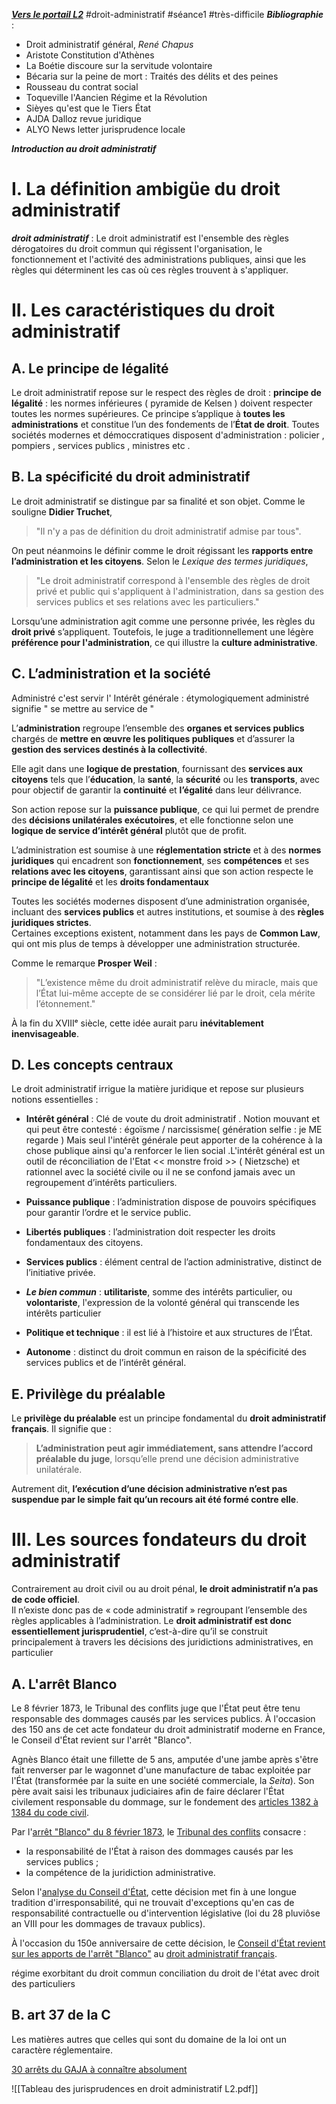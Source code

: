 ***[Vers le portail L2](/2.%20L2/0.%20L2)***
#droit-administratif #séance1 #très-difficile
***Bibliographie*** :
- Droit administratif général, *René Chapus*
- Aristote Constitution d'Athènes
- La Boétie discoure sur la servitude volontaire
- Bécaria sur la peine de mort : Traités des délits et des peines
- Rousseau du contrat social
- Toqueville l'Aancien Régime et la Révolution
- Sièyes qu'est que le Tiers État
- AJDA Dalloz revue juridique
- ALYO News letter jurisprudence locale 

***Introduction au droit administratif***
# I. La définition ambigüe du droit administratif
***droit administratif*** :
Le droit administratif est l'ensemble des règles dérogatoires du droit commun qui régissent l'organisation, le fonctionnement et l'activité des administrations publiques, ainsi que les règles qui déterminent les cas où ces règles trouvent à s'appliquer.

# II. Les caractéristiques du droit administratif
## A. Le principe de légalité
Le droit administratif repose sur le respect des règles de droit :  **principe de légalité** : les normes inférieures (  pyramide de Kelsen ) doivent respecter toutes les normes supérieures. Ce principe s’applique à **toutes les administrations** et constitue l’un des fondements de l’**État de droit**.
Toutes sociétés modernes et démoccratiques disposent d'administration : policier , pompiers , services publics , ministres etc .

## B. La spécificité du droit administratif
Le droit administratif se distingue par sa finalité et son objet. Comme le souligne **Didier Truchet**, 

> "Il n'y a pas de définition du droit administratif admise par tous".

On peut néanmoins le définir comme le droit régissant les **rapports entre l’administration et les citoyens**. Selon le _Lexique des termes juridiques_,

> "Le droit administratif correspond à l'ensemble des règles de droit privé et public qui s'appliquent à l'administration, dans sa gestion des services publics et ses relations avec les particuliers."

Lorsqu’une administration agit comme une personne privée, les règles du **droit privé** s’appliquent. Toutefois, le juge a traditionnellement une légère **préférence pour l'administration**, ce qui illustre la **culture administrative**.

## C. L’administration et la société

Administré c'est servir l' Intérêt générale : étymologiquement administré signifie " se mettre au service de "

L’**administration** regroupe l’ensemble des **organes et services publics** chargés de **mettre en œuvre les politiques publiques** et d’assurer la **gestion des services destinés à la collectivité**.

Elle agit dans une **logique de prestation**, fournissant des **services aux citoyens** tels que l’**éducation**, la **santé**, la **sécurité** ou les **transports**, avec pour objectif de garantir la **continuité** et **l’égalité** dans leur délivrance.

Son action repose sur la **puissance publique**, ce qui lui permet de prendre des **décisions unilatérales exécutoires**, et elle fonctionne selon une **logique de service d’intérêt général** plutôt que de profit.

L’administration est soumise à une **réglementation stricte** et à des **normes juridiques** qui encadrent son **fonctionnement**, ses **compétences** et ses **relations avec les citoyens**, garantissant ainsi que son action respecte le **principe de légalité** et les **droits fondamentaux**

Toutes les sociétés modernes disposent d’une administration organisée, incluant des **services publics** et autres institutions, et soumise à des **règles juridiques strictes**.  
Certaines exceptions existent, notamment dans les pays de **Common Law**, qui ont mis plus de temps à développer une administration structurée.

Comme le remarque **Prosper Weil** :

> "L’existence même du droit administratif relève du miracle, mais que l’État lui-même accepte de se considérer lié par le droit, cela mérite l’étonnement."

À la fin du XVIIIᵉ siècle, cette idée aurait paru **inévitablement inenvisageable**.

## D. Les concepts centraux
Le droit administratif irrigue la matière juridique et repose sur plusieurs notions essentielles :

- **Intérêt général** : Clé de voute du droit administratif . Notion mouvant et qui peut être contesté : égoïsme / narcissisme( génération selfie : je ME regarde ) Mais seul l'intérêt générale peut apporter de la cohérence à la chose publique ainsi qu'a renforcer le lien social .L'intérêt général est un outil de réconciliation de l'Etat << monstre froid >> ( Nietzsche) et rationnel avec la société civile ou il ne se confond jamais avec un regroupement d’intérêts particuliers.
    
- **Puissance publique** : l’administration dispose de pouvoirs spécifiques pour garantir l’ordre et le service public.
    
- **Libertés publiques** : l’administration doit respecter les droits fondamentaux des citoyens.
    
- **Services publics** : élément central de l’action administrative, distinct de l’initiative privée.

- ***Le bien commun*** : **utilitariste**, somme des intérêts particulier, ou **volontariste**, l'expression de la volonté général qui transcende les intérêts particulier

- **Politique et technique** : il est lié à l’histoire et aux structures de l’État.
    
- **Autonome** : distinct du droit commun en raison de la spécificité des services publics et de l’intérêt général.

## E. Privilège du préalable
Le **privilège du préalable** est un principe fondamental du **droit administratif français**. Il signifie que :

> **L’administration peut agir immédiatement, sans attendre l’accord préalable du juge**, lorsqu’elle prend une décision administrative unilatérale.

Autrement dit, **l’exécution d’une décision administrative n’est pas suspendue par le simple fait qu’un recours ait été formé contre elle**.

# III. Les sources fondateurs du droit administratif
Contrairement au droit civil ou au droit pénal, **le droit administratif n’a pas de code officiel**.  
Il n’existe donc pas de « code administratif » regroupant l’ensemble des règles applicables à l’administration.
Le **droit administratif est donc essentiellement jurisprudentiel**, c’est-à-dire qu’il se construit principalement à travers les décisions des juridictions administratives, en particulier
## A. L'arrêt Blanco
Le 8 février 1873, le Tribunal des conflits juge que l'État peut être tenu responsable des dommages causés par les services publics. À l'occasion des 150 ans de cet acte fondateur du droit administratif moderne en France, le Conseil d'État revient sur l'arrêt "Blanco".

Agnès Blanco était une fillette de 5 ans, amputée d'une jambe après s'être fait renverser par le wagonnet d'une manufacture de tabac exploitée par l'État (transformée par la suite en une société commerciale, la _Seita_). Son père avait saisi les tribunaux judiciaires afin de faire déclarer l'État civilement responsable du dommage, sur le fondement des [articles 1382 à 1384 du code civil](https://www.legifrance.gouv.fr/codes/section_lc/LEGITEXT000006070721/LEGISCTA000006136352/#LEGISCTA000006136352 "Articles 1382 à 1386 du code civil - Versions en vigueur du 19 février 1804 au 1er octobre 2016 - Légifrance - Nouvelle fenêtre").

Par l'[arrêt "Blanco" du 8 février 1873](https://www.conseil-etat.fr/fr/arianeweb/TC/decision/1873-02-08/00012 "Tribunal des conflits 00012, lecture du 8 février 1873, décision n° 00012 - Base de jurisprudence - Conseil d'État - Nouvelle fenêtre"), le [Tribunal des conflits](https://www.vie-publique.fr/fiches/268637-quest-ce-que-le-tribunal-des-conflits) consacre :

- la responsabilité de l'État à raison des dommages causés par les services publics ;
- la compétence de la juridiction administrative.

Selon l'[analyse du Conseil d'État](https://www.conseil-etat.fr/decisions-de-justice/jurisprudence/les-grandes-decisions-depuis-1873/tribunal-des-conflits-8-fevrier-1873-blanco "Tribunal des conflits, 8 février 1873, Blanco - Conseil d'État - Nouvelle fenêtre"), cette décision met fin à une longue tradition d'irresponsabilité, qui ne trouvait d'exceptions qu'en cas de responsabilité contractuelle ou d'intervention législative (loi du 28 pluviôse an VIII pour les dommages de travaux publics).

À l'occasion du 150e anniversaire de cette décision, le [Conseil d'État revient sur les apports de l'arrêt "Blanco"](https://www.conseil-etat.fr/actualites/arret-blanco-depuis-150-ans-l-etat-peut-etre-condamne-par-la-justice-administrative-pour-les-dommages-qu-il-cause "Arrêt \"Blanco\" : depuis 150 ans, l’État peut être condamné par la justice administrative pour les dommages qu’il cause - Conseil d'État - Nouvelle fenêtre") au [droit administratif français](https://www.vie-publique.fr/infographie/281044-infographie-organisation-des-juridictions-lordre-administratif).



régime exorbitant du droit commun
conciliation du droit de l'état avec droit des particuliers

## B. art 37 de la C
Les matières autres que celles qui sont du domaine de la loi ont un caractère réglementaire.


[30 arrêts du GAJA à connaître absolument](https://www.pamplemousse-magazine.co/post/arrets-gaja-droit-administratif?srsltid=AfmBOooTVHTz7miFAh1qIZPGkNfPvGpwHMS2LhIsSpTAD9k3coD0cbKZ) 

![[Tableau des jurisprudences en droit administratif L2.pdf]]